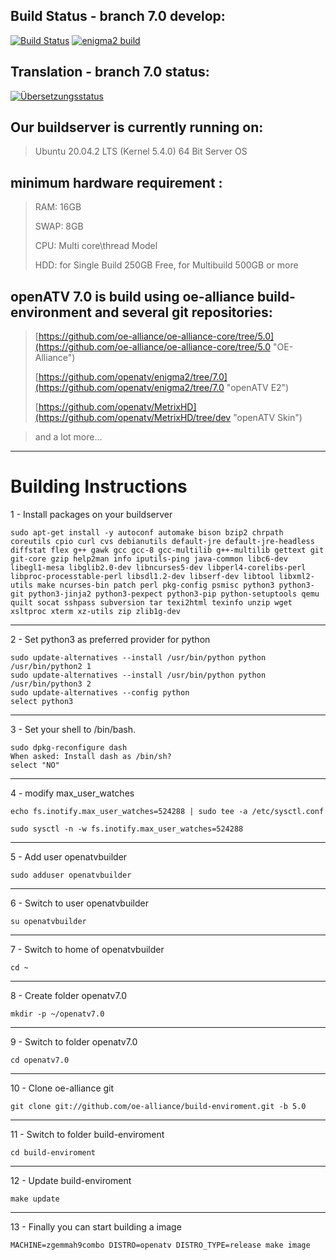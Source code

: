 ## Build Status - branch 7.0  develop: ##
[![Build Status](https://travis-ci.org/openatv/enigma2.svg?branch=7.0)](https://travis-ci.org/openatv/enigma2) [![enigma2 build](https://github.com/openatv/enigma2/actions/workflows/enigma2.yml/badge.svg)](https://github.com/openatv/enigma2/actions/workflows/enigma2.yml)

## Translation - branch 7.0  status: ##

[![Übersetzungsstatus](https://hosted.weblate.org/widgets/openatv/-/open-graph.png)](https://hosted.weblate.org/engage/openatv/)

## Our buildserver is currently running on: ##

> Ubuntu 20.04.2 LTS (Kernel 5.4.0) 64 Bit Server OS

## minimum hardware requirement : ##

> RAM:  16GB
> 
> SWAP: 8GB
> 
> CPU:  Multi core\thread Model
> 
> HDD:  for Single Build 250GB Free, for Multibuild 500GB or more

## openATV 7.0 is build using oe-alliance build-environment and several git repositories: ##

> [https://github.com/oe-alliance/oe-alliance-core/tree/5.0](https://github.com/oe-alliance/oe-alliance-core/tree/5.0 "OE-Alliance")
> 
> [https://github.com/openatv/enigma2/tree/7.0](https://github.com/openatv/enigma2/tree/7.0 "openATV E2")
> 
> [https://github.com/openatv/MetrixHD](https://github.com/openatv/MetrixHD/tree/dev "openATV Skin")

> and a lot more...


----------

# Building Instructions #

1 - Install packages on your buildserver

    sudo apt-get install -y autoconf automake bison bzip2 chrpath coreutils cpio curl cvs debianutils default-jre default-jre-headless diffstat flex g++ gawk gcc gcc-8 gcc-multilib g++-multilib gettext git git-core gzip help2man info iputils-ping java-common libc6-dev libegl1-mesa libglib2.0-dev libncurses5-dev libperl4-corelibs-perl libproc-processtable-perl libsdl1.2-dev libserf-dev libtool libxml2-utils make ncurses-bin patch perl pkg-config psmisc python3 python3-git python3-jinja2 python3-pexpect python3-pip python-setuptools qemu quilt socat sshpass subversion tar texi2html texinfo unzip wget xsltproc xterm xz-utils zip zlib1g-dev 
    
----------
2 - Set python3 as preferred provider for python

    sudo update-alternatives --install /usr/bin/python python /usr/bin/python2 1
    sudo update-alternatives --install /usr/bin/python python /usr/bin/python3 2
    sudo update-alternatives --config python
    select python3
    
----------    
3 - Set your shell to /bin/bash.

    sudo dpkg-reconfigure dash
    When asked: Install dash as /bin/sh?
    select "NO"

----------
4 - modify max_user_watches

    echo fs.inotify.max_user_watches=524288 | sudo tee -a /etc/sysctl.conf

    sudo sysctl -n -w fs.inotify.max_user_watches=524288

----------
5 - Add user openatvbuilder

    sudo adduser openatvbuilder

----------
6 - Switch to user openatvbuilder

    su openatvbuilder

----------
7 - Switch to home of openatvbuilder

    cd ~

----------
8 - Create folder openatv7.0

    mkdir -p ~/openatv7.0

----------
9 - Switch to folder openatv7.0

    cd openatv7.0

----------
10 - Clone oe-alliance git

    git clone git://github.com/oe-alliance/build-enviroment.git -b 5.0

----------
11 - Switch to folder build-enviroment

    cd build-enviroment

----------
12 - Update build-enviroment

    make update

----------
13 - Finally you can start building a image

    MACHINE=zgemmah9combo DISTRO=openatv DISTRO_TYPE=release make image

